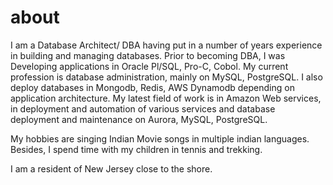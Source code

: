 # about

I am a Database Architect/ DBA  having put in a number of years experience in building and managing databases.    Prior to becoming DBA, I was Developing applications in Oracle Pl/SQL, Pro-C, Cobol.  My current profession is database administration, mainly on MySQL, PostgreSQL.   I also deploy databases in Mongodb, Redis, AWS Dynamodb depending on application architecture.  My latest field of work is in Amazon Web services, in deployment and automation of various services and  database deployment and maintenance on Aurora, MySQL, PostgreSQL.   

My hobbies are singing Indian Movie songs in multiple indian languages.  Besides, I spend time with my children in tennis and trekking. 

I am a resident of New Jersey close to the shore.  

